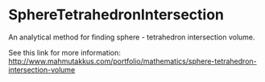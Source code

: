 # SphereTetrahedronIntersection

An analytical method for finding sphere - tetrahedron intersection volume.

See this link for more information:
http://www.mahmutakkus.com/portfolio/mathematics/sphere-tetrahedron-intersection-volume